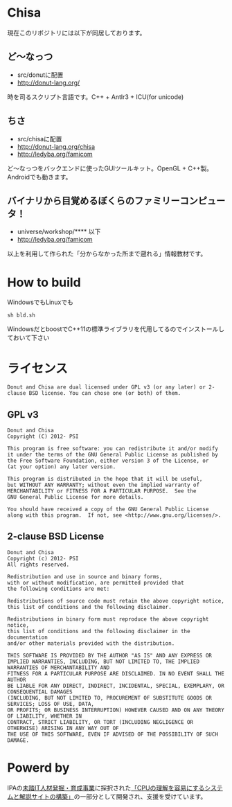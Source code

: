 Chisa
=====
現在このリポジトリには以下が同居しております。

ど～なっつ
----
* src/donutに配置
* http://donut-lang.org/

時を司るスクリプト言語です。C++ + Antlr3 + ICU(for unicode)

ちさ
----
* src/chisaに配置
* http://donut-lang.org/chisa
* http://ledyba.org/famicom

ど～なっつをバックエンドに使ったGUIツールキット。OpenGL + C++製。Androidでも動きます。

バイナリから目覚めるぼくらのファミリーコンピュータ！
---
* universe/workshop/**** 以下
* http://ledyba.org/famicom

以上を利用して作られた「分からなかった所まで遡れる」情報教材です。

How to build
====
WindowsでもLinuxでも

    sh bld.sh

WindowsだとboostでC++11の標準ライブラリを代用してるのでインストールしておいて下さい


ライセンス
====
    Donut and Chisa are dual licensed under GPL v3 (or any later) or 2-clause BSD license. You can chose one (or both) of them.

GPL v3
----
    Donut and Chisa
    Copyright (C) 2012- PSI
    
    This program is free software: you can redistribute it and/or modify
    it under the terms of the GNU General Public License as published by
    the Free Software Foundation, either version 3 of the License, or
    (at your option) any later version.
    
    This program is distributed in the hope that it will be useful,
    but WITHOUT ANY WARRANTY; without even the implied warranty of
    MERCHANTABILITY or FITNESS FOR A PARTICULAR PURPOSE.  See the
    GNU General Public License for more details.
    
    You should have received a copy of the GNU General Public License
    along with this program.  If not, see <http://www.gnu.org/licenses/>.

2-clause BSD License
----
    Donut and Chisa
    Copyright (c) 2012- PSI
    All rights reserved.
    
    Redistribution and use in source and binary forms,
    with or without modification, are permitted provided that
    the following conditions are met:
    
    Redistributions of source code must retain the above copyright notice,
    this list of conditions and the following disclaimer.
    
    Redistributions in binary form must reproduce the above copyright notice,
    this list of conditions and the following disclaimer in the documentation
    and/or other materials provided with the distribution.
    
    THIS SOFTWARE IS PROVIDED BY THE AUTHOR "AS IS" AND ANY EXPRESS OR
    IMPLIED WARRANTIES, INCLUDING, BUT NOT LIMITED TO, THE IMPLIED WARRANTIES OF MERCHANTABILITY AND
    FITNESS FOR A PARTICULAR PURPOSE ARE DISCLAIMED. IN NO EVENT SHALL THE AUTHOR
    BE LIABLE FOR ANY DIRECT, INDIRECT, INCIDENTAL, SPECIAL, EXEMPLARY, OR CONSEQUENTIAL DAMAGES
    (INCLUDING, BUT NOT LIMITED TO, PROCUREMENT OF SUBSTITUTE GOODS OR SERVICES; LOSS OF USE, DATA,
    OR PROFITS; OR BUSINESS INTERRUPTION) HOWEVER CAUSED AND ON ANY THEORY OF LIABILITY, WHETHER IN
    CONTRACT, STRICT LIABILITY, OR TORT (INCLUDING NEGLIGENCE OR OTHERWISE) ARISING IN ANY WAY OUT OF
    THE USE OF THIS SOFTWARE, EVEN IF ADVISED OF THE POSSIBILITY OF SUCH DAMAGE.


Powerd by
====
IPAの[未踏IT人材発掘・育成事業](http://www.ipa.go.jp/jinzai/mitou/)に採択された[「CPUの理解を容易にするシステムと解説サイトの構築」](http://www.ipa.go.jp/jinzai/mitou/2012/2012_1/gaiyou/h-1.html)の一部分として開発され、支援を受けています。



